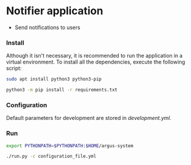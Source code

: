 # Notifier application

- Send notifications to users

### Install

Although it isn't necessary, it is recommended to run the application in a virtual environment.
To install all the dependencies, execute the following script: 

```bash
sudo apt install python3 python3-pip

python3 -m pip install -r requirements.txt
```

### Configuration

Default parameters for development are stored in *development.yml*.

### Run

```bash
export PYTHONPATH=$PYTHONPATH:$HOME/argus-system

./run.py -c configuration_file.yml
```